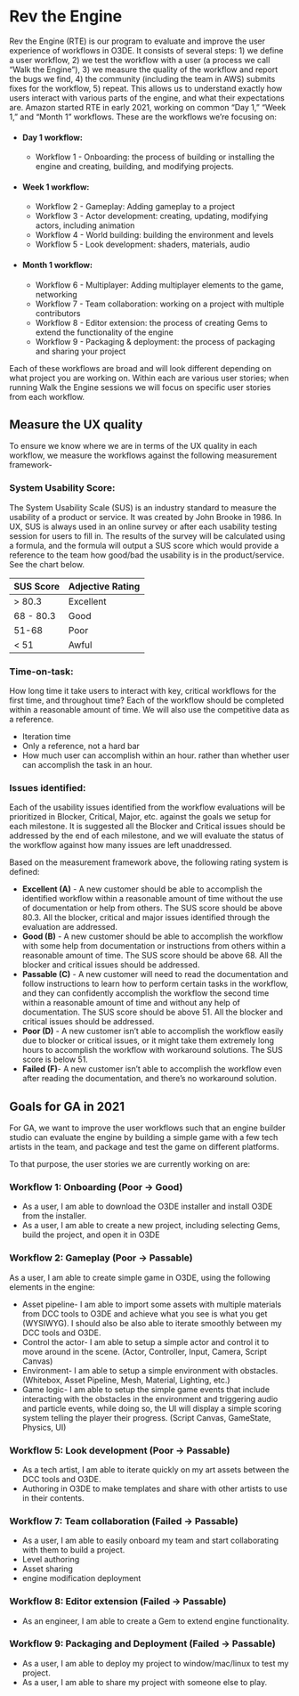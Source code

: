 # Rev the Engine

Rev the Engine (RTE) is our program to evaluate and improve the user experience of workflows in O3DE. It consists of several steps: 1) we define a user workflow, 2) we test the workflow with a user (a process we call “Walk the Engine”), 3) we measure the quality of the workflow and report the bugs we find, 4) the community (including the team in AWS) submits fixes for the workflow, 5) repeat. This allows us to understand exactly how users interact with various parts of the engine, and what their expectations are. 
Amazon started RTE in early 2021, working on common “Day 1,” “Week 1,” and “Month 1” workflows. These are the workflows we’re focusing on:

* #### Day 1 workflow:

  * Workflow 1 - Onboarding: the process of building or installing the engine and creating, building, and modifying projects. 

* #### Week 1 workflow:
  * Workflow 2 - Gameplay: Adding gameplay to a project
  * Workflow 3 - Actor development: creating, updating, modifying actors, including animation
  * Workflow 4 - World building: building the environment and levels
  * Workflow 5 - Look development: shaders, materials, audio

* #### Month 1 workflow:
  * Workflow 6 - Multiplayer: Adding multiplayer elements to the game, networking
  * Workflow 7 - Team collaboration: working on a project with multiple contributors
  * Workflow 8 - Editor extension: the process of creating Gems to extend the functionality of the engine
  * Workflow 9 - Packaging & deployment: the process of packaging and sharing your project

Each of these workflows are broad and will look different depending on what project you are working on. Within each are various user stories; when running Walk the Engine sessions we will focus on specific user stories from each workflow.


## Measure the UX quality

To ensure we know where we are in terms of the UX quality in each workflow, we measure the workflows against the following measurement framework-

### System Usability Score: 

The System Usability Scale (SUS) is an industry standard to measure the usability of a product or service. It was created by John Brooke in 1986. In UX, SUS is always used in an online survey or after each usability testing session for users to fill in. The results of the survey will be calculated using a formula, and the formula will output a SUS score which would provide a reference to the team how good/bad the usability is in the product/service. See the chart below.

| SUS Score	| Adjective Rating |
| --- | --- |
| > 80.3	| Excellent |
| 68 - 80.3	| Good |
| 51-68	| Poor |
| < 51	| Awful |

### Time-on-task: 

How long time it take users to interact with key, critical workflows for the first time, and throughout time? Each of the workflow should be completed within a reasonable amount of time. We will also use the competitive data as a reference.
 - Iteration time
 - Only a reference, not a hard bar
 - How much user can accomplish within an hour. rather than whether user can accomplish the task in an hour.

### Issues identified: 
Each of the usability issues identified from the workflow evaluations will be prioritized in Blocker, Critical, Major, etc. against the goals we setup for each milestone. It is suggested all the Blocker and Critical issues should be addressed by the end of each milestone, and we will evaluate the status of the workflow against how many issues are left unaddressed.

Based on the measurement framework above, the following rating system is defined:

* **Excellent (A)** - A new customer should be able to accomplish the identified workflow within a reasonable amount of time without the use of documentation or help from others. The SUS score should be above 80.3. All the blocker, critical and major issues identified through the evaluation are addressed.
*	**Good (B)** - A new customer should be able to accomplish the workflow with some help from documentation or instructions from others within a reasonable amount of time. The SUS score should be above 68. All the blocker and critical issues should be addressed.
*	**Passable (C)** - A new customer will need to read the documentation and follow instructions to learn how to perform certain tasks in the workflow, and they can confidently accomplish the workflow the second time within a reasonable amount of time and without any help of documentation. The SUS score should be above 51. All the blocker and critical issues should be addressed.
*	**Poor (D)** - A new customer isn’t able to accomplish the workflow easily due to blocker or critical issues, or it might take them extremely long hours to accomplish the workflow with workaround solutions. The SUS score is below 51.
*	**Failed (F)**- A new customer isn’t able to accomplish the workflow even after reading the documentation, and there’s no workaround solution.




## Goals for GA in 2021

For GA, we want to improve the user workflows such that an engine builder studio can evaluate the engine by building a simple game with a few tech artists in the team, and package and test the game on different platforms.

To that purpose, the user stories we are currently working on are:

### Workflow 1: Onboarding (Poor → Good)

- As a user, I am able to download the O3DE installer and install O3DE from the installer. 
- As a user, I am able to create a new project, including selecting Gems, build the project, and open it in O3DE


### Workflow 2: Gameplay (Poor → Passable)

As a user, I am able to create simple game in O3DE, using the following elements in the engine:

- Asset pipeline- I am able to import some assets with multiple materials from DCC tools to O3DE and achieve what you see is what you get (WYSIWYG). I should also be also able to iterate smoothly between my DCC tools and O3DE.
- Control the actor- I am able to setup a simple actor and control it to move around in the scene. (Actor, Controller, Input, Camera, Script Canvas)
- Environment- I am able to setup a simple environment with obstacles. (Whitebox, Asset Pipeline, Mesh, Material, Lighting, etc.)
- Game logic- I am able to setup the simple game events that include interacting with the obstacles in the environment and triggering audio and particle events, while doing so, the UI will display a simple scoring system telling the player their progress. (Script Canvas, GameState, Physics, UI)


### Workflow 5: Look development (Poor → Passable)

- As a tech artist, I am able to iterate quickly on my art assets between the DCC tools and O3DE.
- Authoring in O3DE to make templates and share with other artists to use in their contents.

### Workflow 7: Team collaboration (Failed → Passable)

- As a user, I am able to easily onboard my team and start collaborating with them to build a project.
- Level authoring
- Asset sharing
- engine modification deployment

### Workflow 8: Editor extension (Failed → Passable)

- As an engineer, I am able to create a Gem to extend engine functionality. 

### Workflow 9: Packaging and Deployment (Failed → Passable)

- As a user, I am able to deploy my project to window/mac/linux to test my project.
- As a user, I am able to share my project with someone else to play.



